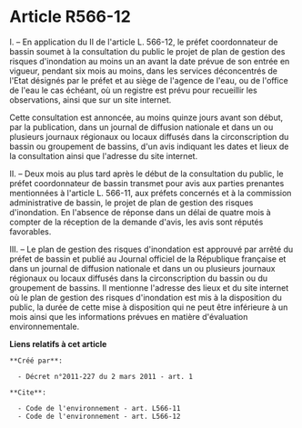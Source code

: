 # Article R566-12

I. – En application du II de l'article L. 566-12, le préfet coordonnateur de bassin soumet à la consultation du public le
projet de plan de gestion des risques d'inondation au moins un an avant la date prévue de son entrée en vigueur, pendant six
mois au moins, dans les services déconcentrés de l'Etat désignés par le préfet et au siège de l'agence de l'eau, ou de
l'office de l'eau le cas échéant, où un registre est prévu pour recueillir les observations, ainsi que sur un site internet.

Cette consultation est annoncée, au moins quinze jours avant son début, par la publication, dans un journal de diffusion
nationale et dans un ou plusieurs journaux régionaux ou locaux diffusés dans la circonscription du bassin ou groupement de
bassins, d'un avis indiquant les dates et lieux de la consultation ainsi que l'adresse du site internet.

II. – Deux mois au plus tard après le début de la consultation du public, le préfet coordonnateur de bassin transmet pour
avis aux parties prenantes mentionnées à l'article L. 566-11, aux préfets concernés et à la commission administrative de
bassin, le projet de plan de gestion des risques d'inondation. En l'absence de réponse dans un délai de quatre mois à compter
de la réception de la demande d'avis, les avis sont réputés favorables.

III. – Le plan de gestion des risques d'inondation est approuvé par arrêté du préfet de bassin et publié au Journal officiel
de la République française et dans un journal de diffusion nationale et dans un ou plusieurs journaux régionaux ou locaux
diffusés dans la circonscription du bassin ou du groupement de bassins. Il mentionne l'adresse des lieux et du site internet
où le plan de gestion des risques d'inondation est mis à la disposition du public, la durée de cette mise à disposition qui
ne peut être inférieure à un mois ainsi que les informations prévues en matière d'évaluation environnementale.

**Liens relatifs à cet article**

	**Créé par**:

	  - Décret n°2011-227 du 2 mars 2011 - art. 1

	**Cite**:

	  - Code de l'environnement - art. L566-11
	  - Code de l'environnement - art. L566-12
